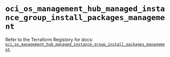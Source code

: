 # `oci_os_management_hub_managed_instance_group_install_packages_management`

Refer to the Terraform Registory for docs: [`oci_os_management_hub_managed_instance_group_install_packages_management`](https://registry.terraform.io/providers/oracle/oci/6.18.0/docs/resources/os_management_hub_managed_instance_group_install_packages_management).
